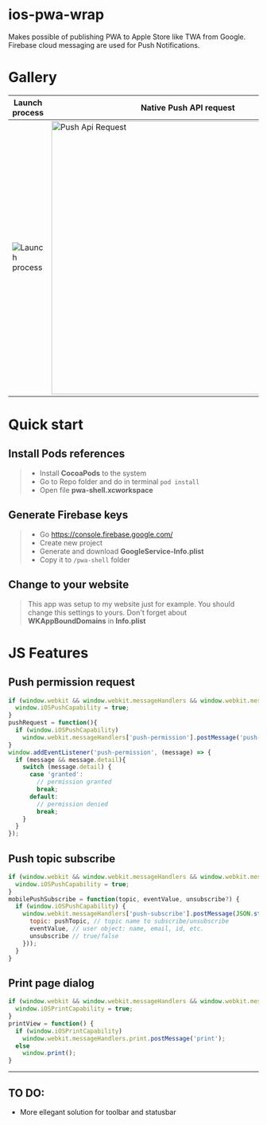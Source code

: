 # ios-pwa-wrap
Makes possible of publishing PWA to Apple Store like TWA from Google. Firebase cloud messaging are used for Push Notifications.
# Gallery
| Launch process | Native Push API request | MSAL Auth Redirect |
|---|---|---|
|![Launch process](https://user-images.githubusercontent.com/6115884/111901850-68c73c80-8a4b-11eb-840d-64e80020a034.gif)|<img width="549" alt="Push Api Request" src="https://user-images.githubusercontent.com/6115884/111901211-9c07cc80-8a47-11eb-9fa9-46381d0c25c3.png">|<img width="549" alt="Auth Redirect Example" src="https://user-images.githubusercontent.com/6115884/111901222-ab871580-8a47-11eb-9ac9-e5fc877ba1b9.png">|


# Quick start
## Install Pods references
>- Install **CocoaPods** to the system
>- Go to Repo folder and do in terminal ``pod install``
>- Open file **pwa-shell.xcworkspace**
## Generate Firebase keys
>- Go https://console.firebase.google.com/
>- Create new project
>- Generate and download **GoogleService-Info.plist**
>- Copy it to ``/pwa-shell`` folder
## Change to your website
> This app was setup to my website just for example. You should change this settings to yours. Don't forget about **WKAppBoundDomains** in **Info.plist**
# JS Features
## Push permission request
```javascript
if (window.webkit && window.webkit.messageHandlers && window.webkit.messageHandlers['push-permission']) {
  window.iOSPushCapability = true;
}
pushRequest = function(){
  if (window.iOSPushCapability)
    window.webkit.messageHandlers['push-permission'].postMessage('push-permission');
}
window.addEventListener('push-permission', (message) => {
  if (message && message.detail){
    switch (message.detail) {
      case 'granted':
        // permission granted
        break;
      default:
        // permission denied
        break;
    }
  }
});
```
## Push topic subscribe
```javascript
if (window.webkit && window.webkit.messageHandlers && window.webkit.messageHandlers['push-subscribe']) {
  window.iOSPushCapability = true;
}
mobilePushSubscribe = function(topic, eventValue, unsubscribe?) {
  if (window.iOSPushCapability) {
    window.webkit.messageHandlers['push-subscribe'].postMessage(JSON.stringify({
      topic: pushTopic, // topic name to subscribe/unsubscribe
      eventValue, // user object: name, email, id, etc.
      unsubscribe // true/false
    }));
  }
}
```
## Print page dialog
```javascript
if (window.webkit && window.webkit.messageHandlers && window.webkit.messageHandlers.print) {
  window.iOSPrintCapability = true;
}
printView = function() {
  if (window.iOSPrintCapability)
    window.webkit.messageHandlers.print.postMessage('print');
  else
    window.print();
}
```

***
## TO DO:
- More ellegant solution for toolbar and statusbar
